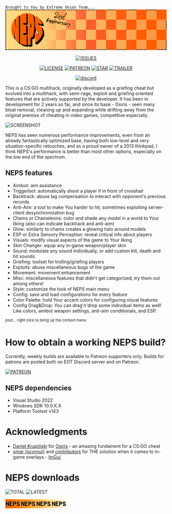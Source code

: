 `Brought to You by Extreme Onion Team...`
![COVER](https://raw.githubusercontent.com/degeneratehyperbola/NEPS/master/cover.png)

<div align="center">

[![ISSUES](https://img.shields.io/github/issues/degeneratehyperbola/NEPS?color=orange&label=Issues&style=plastic)](https://github.com/degeneratehyperbola/NEPS/issues)
<!--[![VERSION](https://img.shields.io/github/v/release/degeneratehyperbola/NEPS?color=orange&label=Version&style=plastic)](https://github.com/degeneratehyperbola/NEPS/releases/latest)-->
[![LICENSE](https://img.shields.io/badge/License-BSD%203--Clause%20Modified-orange?style=plastic)](https://github.com/degeneratehyperbola/NEPS/blob/master/LICENSE.md)
[![PATREON](https://img.shields.io/badge/%20-Patreon-orange?style=plastic&logo=patreon&logoColor=444)](https://www.patreon.com/hyperbola)
[![STAR](https://img.shields.io/badge/%20-Star%20this%20project!-orange?style=plastic)](https://upload.wikimedia.org/wikipedia/commons/thumb/f/f1/Heart_coraz%C3%B3n.svg/1200px-Heart_coraz%C3%B3n.svg.png)
[![TRAILER](https://img.shields.io/badge/%20-NEPS%20Trailer-orange?style=plastic)](https://www.youtube.com/watch?v=pvU8gO66mTs)

[<img width="245" src="https://discord.com/api/guilds/715296405513830442/widget.png?style=banner3" alt="discord">](https://discord.gg/pwB3XBppVr)

</div>

This is a CS:GO multihack, originally developed as a griefing cheat but evolved into a multihack, with semi-rage, exploit and griefing oriented features that are actively supported by the developer. It has been in development for 2 years so far, and since its base - Osiris - seen many bloat removal, cleaning up and expanding while drifting away from the original premise of cheating in video games, competitive especially. 

![SCREENSHOT](https://raw.githubusercontent.com/degeneratehyperbola/NEPS/master/menu_neps.png)

NEPS has seen numerous performance improvements, even from an already fantastically optimized base, having both low-level and very situation-specific retouches, and as a proud owner of a 2013 thinkpad, I think NEPS's performance is better than most other options, especially on the low end of the spectrum.

## NEPS features
- Aimbot: aim assistance
- Triggerbot: automatically shoot a player if in front of crosshair
- Backtrack: abuse lag compensation to interact with opponent's previous records
- Anti-Aim: a tool to make You harder to hit, sometimes exploiting server-client desynchronization bug
- Chams or Chameleons: color and shade any model in a world to Your liking (also can indicate backtrack and anti-aim)
- Glow: similarly to chams creates a glowing halo around models
- ESP or Extra Sensory Perception: reveal critical info about players
- Visuals: modify visual aspects of the game to Your liking
- Skin Changer: equip any in-game weapon/player skin
- Sound: modulate any sound individually, or add custom kill, death and hit sounds
- Griefing: toolset for trolling/griefing players
- Exploits: abuse miscellaneous bugs of the game
- Movement: movement enhancement
- Misc: miscellaneous features that didn't get categorized, try them out among others!
- Style: customize the look of NEPS main menu
- Config: save and load configurations for every feature
- Color Palette: hold Your accent colors for configuring visual features
- Config Drag&Drop: You can drag'n'drop some individual items as well! Like colors, aimbot weapon settings, anti-aim conditionals, and ESP.

<sup>psst... right click to bring up the context menu</sup>

# How to obtain a working NEPS build?
Currently, weekly builds are available to Patreon supporters only. Builds for patrons are posted both on EOT Discord server and on Patreon.

[![PATREON](https://img.shields.io/badge/%20-Patreon-orange?style=plastic&logo=patreon&logoColor=444)](https://www.patreon.com/hyperbola)

## NEPS dependencies
- Visual Studio 2022
- Windows SDK 10.0.X.X
- Platform Toolset v143

# Acknowledgments
- [Daniel Krupiński](https://github.com/danielkrupinski) for [Osiris](https://github.com/danielkrupinski/Osiris) - an amazing fundament for a CS:GO cheat
- [omar (ocornut)](https://github.com/ocornut) and [contributors](https://github.com/ocornut/imgui/graphs/contributors) for THE solution when it comes to in-game overlays - [ImGui](https://github.com/ocornut/imgui)

# NEPS downloads
![TOTAL](https://img.shields.io/github/downloads/degeneratehyperbola/NEPS/total?color=orange&label=Total&style=plastic)
![LATEST](https://img.shields.io/github/downloads/degeneratehyperbola/NEPS/latest/total?color=orange&label=Latest%20release&style=plastic)

![SEPARATOR](https://raw.githubusercontent.com/degeneratehyperbola/NEPS/master/separator.png)
